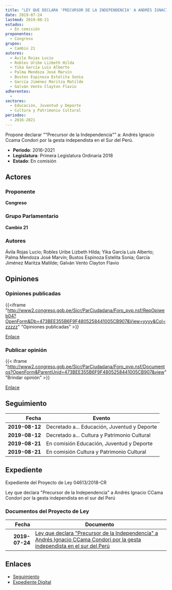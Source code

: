 ```yaml
---
title: "LEY QUE DECLARA 'PRECURSOR DE LA INDEPENDENCIA' A ANDRÉS IGNACIO CCAMA CONDORI POR LA GESTA INDEPENDISTA EN EL SUR DEL PERÚ"
date: 2019-07-24
lastmod: 2019-08-21
estados: 
  - En comisión
proponentes: 
  - Congreso
grupos: 
  - Cambio 21
autores: 
  - Ávila Rojas Lucio
  - Robles Uribe Lizbeth Hilda
  - Yika García Luis Alberto
  - Palma Mendoza José Marvín
  - Bustos Espinoza Estelita Sonia
  - García Jiménez Maritza Matilde
  - Galván Vento Clayton Flavio
adherentes: 
  - 
sectores: 
  - Educación, Juventud y Deporte
  - Cultura y Patrimonio Cultural
periodos: 
  - 2016-2021
---
```


Propone declarar ""Precursor de la Independencia"" a: Andrés Ignacio Ccama Condori por la gesta independista en el Sur del Perú.

- **Periodo**: 2016-2021
- **Legislatura**: Primera Legislatura Ordinaria 2018
- **Estado**: En comisión

## Actores

### Proponente

**Congreso**

### Grupo Parlamentario

**Cambio 21**

### Autores

Ávila Rojas Lucio; Robles Uribe Lizbeth Hilda; Yika García Luis Alberto; Palma Mendoza José Marvín; Bustos Espinoza Estelita Sonia; García Jiménez Maritza Matilde; Galván Vento Clayton Flavio


## Opiniones

### Opiniones publicadas

{{<iframe "http://www2.congreso.gob.pe/Sicr/ParCiudadana/Foro_pvp.nsf/RepOpiweb04?OpenForm&Db=473BEE355B6F9F4805258441005CB907&View=yyyy&Col=zzzzz" "Opiniones publicadas" >}}

[Enlace](http://www2.congreso.gob.pe/Sicr/ParCiudadana/Foro_pvp.nsf/RepOpiweb04?OpenForm&Db=473BEE355B6F9F4805258441005CB907&View=yyyy&Col=zzzzz)
### Publicar opinión

{{< iframe "http://www2.congreso.gob.pe/Sicr/ParCiudadana/Foro_pvp.nsf/Documentos?OpenForm&ParentUnid=473BEE355B6F9F4805258441005CB907&view" "Brindar opinión" >}}

[Enlace](http://www2.congreso.gob.pe/Sicr/ParCiudadana/Foro_pvp.nsf/Documentos?OpenForm&ParentUnid=473BEE355B6F9F4805258441005CB907&view)

## Seguimiento

| Fecha | Evento |
|------:|--------|
| **2019-08-12** | Decretado a... Educación, Juventud y Deporte|
| **2019-08-12** | Decretado a... Cultura y Patrimonio Cultural|
| **2019-08-21** | En comisión Educación, Juventud y Deporte|
| **2019-08-21** | En comisión Cultura y Patrimonio Cultural|


## Expediente

Expediente del Proyecto de Ley 04613/2018-CR

Ley que declara "Precursor de la Independencia" a Andrés Ignacio CCama Condori por la gesta independista en el sur del Perú


### Documentos del Proyecto de Ley

| Fecha | Documento |
|------:|--------|
| **2019-07-24** | [Ley que declara "Precursor de la Independencia" a Andrés Ignacio CCama Condori por la gesta independista en el sur del Perú](http://www.leyes.congreso.gob.pe/Documentos/2016_2021/Proyectos_de_Ley_y_de_Resoluciones_Legislativas/PL0461320190724.pdf) |

## Enlaces 

- [Seguimiento](http://www2.congreso.gob.pe/Sicr/TraDocEstProc/CLProLey2016.nsf/f7fff46988ca05b1052578e100829cc7/657cbe90c5cf30fc052584410061ceae?OpenDocument)
- [Expediente Digital](http://www2.congreso.gob.pe/Sicr/TraDocEstProc/CLProLey2016.nsf/f7fff46988ca05b1052578e100829cc7/657cbe90c5cf30fc052584410061ceae?OpenDocument&Click=05257FB7005EB655.eb71d0cf91d8294e05256cdf006b5706/$Body/0.1C6C)
